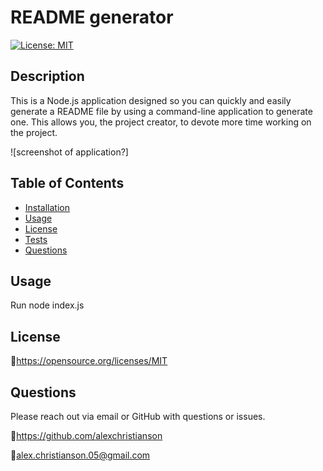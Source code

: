# README generator
[![License: MIT](https://img.shields.io/badge/License-MIT-yellow.svg)](https://opensource.org/licenses/MIT)

## Description 
This is a Node.js application designed so you can quickly and easily generate a README file by using a command-line application to generate one. This allows you, the project creator, to devote more time working on the project.

![screenshot of application?]

## Table of Contents
* [Installation](#installation)
* [Usage](#usage)
* [License](#license)
* [Tests](#tests)
* [Questions](#questions)

## Usage
Run node index.js 

## License
🔗https://opensource.org/licenses/MIT

## Questions
Please reach out via email or GitHub with questions or issues.

🔗https://github.com/alexchristianson

📧alex.christianson.05@gmail.com

